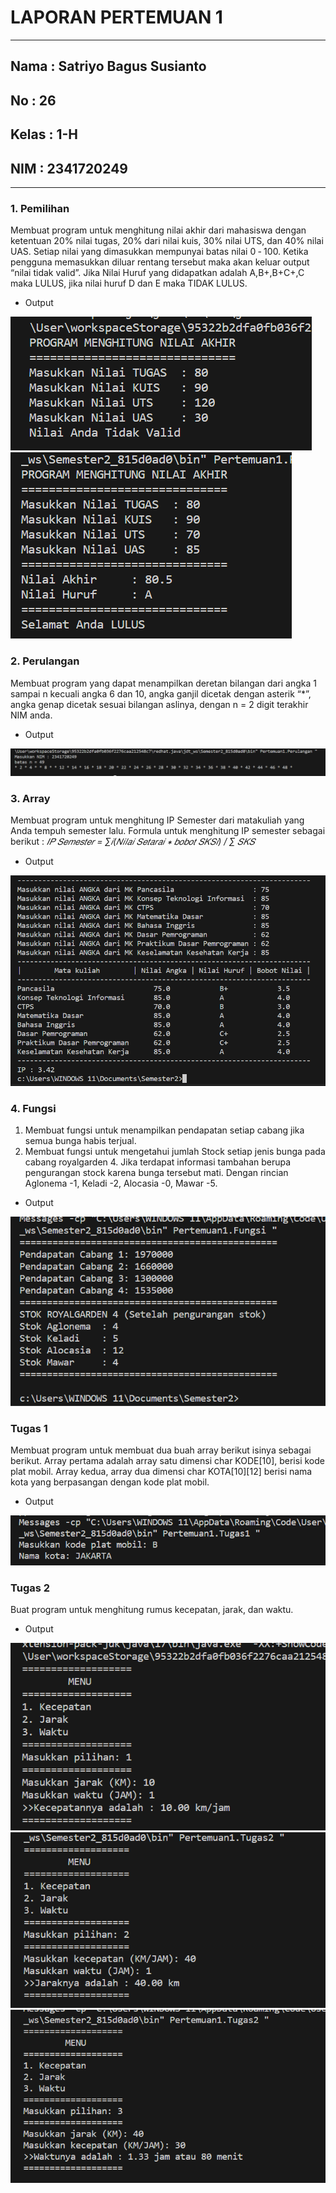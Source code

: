 # **LAPORAN PERTEMUAN 1**
---
## Nama    : Satriyo Bagus Susianto
## No      : 26
## Kelas   : 1-H
## NIM     : 2341720249
---
### 1. **Pemilihan**
Membuat program untuk menghitung nilai akhir dari mahasiswa dengan ketentuan 20% nilai
tugas, 20% dari nilai kuis, 30% nilai UTS, dan 40% nilai UAS. Setiap nilai yang dimasukkan
mempunyai batas nilai 0 ‐ 100. Ketika pengguna memasukkan diluar rentang tersebut maka
akan keluar output “nilai tidak valid”. Jika Nilai Huruf yang didapatkan adalah A,B+,B+C+,C maka LULUS, 
jika nilai huruf D dan E maka TIDAK LULUS.
* Output

![alt text](image.png)
![alt text](image-1.png)

### 2. **Perulangan**
Membuat program yang dapat menampilkan deretan bilangan dari angka 1 sampai n kecuali
angka 6 dan 10, angka ganjil dicetak dengan asterik “*”, angka genap dicetak sesuai bilangan
aslinya, dengan n = 2 digit terakhir NIM anda.
* Output

![alt text](image-2.png)

### 3. **Array**
Membuat program untuk menghitung IP Semester dari matakuliah yang Anda tempuh
semester lalu. Formula untuk menghitung IP semester sebagai berikut :
*𝐼𝑃 𝑆𝑒𝑚𝑒𝑠𝑡𝑒𝑟 = ∑𝑖(𝑁𝑖𝑙𝑎𝑖 𝑆𝑒𝑡𝑎𝑟𝑎𝑖 ∗ 𝑏𝑜𝑏𝑜𝑡 𝑆𝐾𝑆𝑖) / ∑ 𝑆𝐾𝑆*
* Output

![alt text](image-3.png)

### 4. **Fungsi**
1. Membuat fungsi untuk menampilkan pendapatan setiap cabang jika semua bunga habis
terjual.
2. Membuat fungsi untuk mengetahui jumlah Stock setiap jenis bunga pada cabang royalgarden 4. 
Jika terdapat informasi tambahan berupa pengurangan stock karena bunga tersebut mati.
Dengan rincian Aglonema -1, Keladi -2, Alocasia -0, Mawar -5.
* Output

![alt text](image-4.png)

### **Tugas 1**
Membuat program untuk membuat dua buah array berikut isinya sebagai berikut. Array
pertama adalah array satu dimensi char KODE[10], berisi kode plat mobil. Array kedua, array
dua dimensi char KOTA[10][12] berisi nama kota yang berpasangan dengan kode plat mobil. 
* Output

![alt text](image-5.png)

### **Tugas 2**
Buat program untuk menghitung rumus kecepatan, jarak, dan waktu.
* Output

![alt text](image-6.png)
![alt text](image-7.png)
![alt text](image-8.png)
